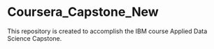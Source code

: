 # Coursera_Capstone_New
This repository is created to accomplish the IBM course Applied Data Science Capstone.
